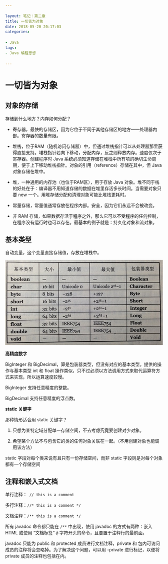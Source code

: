 ```yaml
---

layout: 笔记：第二章
title: 一切皆为对象
date: 2018-05-20 20:17:03
categories:

- Java
tags:
- Java 编程思想

---
```


# 一切皆为对象

## 对象的存储

存储到什么地方？内存如何分配？

- 寄存器，最快的存储区，因为它位于不同于其他存储区的地方——处理器内部。寄存器的数量有限。

- 堆栈，位于RAM（随机访问存储器）中，但通过堆栈指针可以从处理器那里获得直接支持。堆栈指针若向下移动，分配内存，反之则释放内存。速度仅次于寄存器。创建程序时 Java 系统必须知道存储在堆栈中所有项的确切生命周期，便于上下移动堆栈指针。对象的引用（reference）存储在其中，但 Java 对象存储在堆中。

- 堆，一种通用的内存池（也位于RAM区），用于存放 Java 对象。堆不同于栈的好处在于：编译器不用知道存储的数据在堆里存活多长时间。当需要对象只要 new 一个。用堆存储分配和清理对象可能比堆栈更耗时。

- 常量存储，常量值通常存放在程序内部。安全，因为它们永远不会被改变。

- 非 RAM 存储，如果数据存活于程序之外，那么它可以不受程序的任何控制，在程序没有运行时也可以存在。最基本的例子就是：持久化对象和流对象。

## 基本类型

自动变量，这个变量直接存储值，存放在堆栈中。

![一切皆为对象\基本类型取值范围表](一切皆为对象\基本类型取值范围表.jpg)

**高精度数字**

BigInteger 和 BigDecimal，算是包装器类型，但没有对应的基本类型。提供的操作与基本类型 int 和 float 操作类似，只不过必须以方法调用方式来取代运算符方式来实现，所以运算速度较慢。

BigInteger 支持任意精度的整数。

BigDecimal 支持任意精度的浮点数。

**static 关键字**

那种情形适合用 static 关键字？

1. 只想为某特定域分配单一存储空间，不去考虑究竟要创建对少对象。

2. 希望某个方法不与包含它的类的任何对象关联在一起。（不用创建对象也能调用该方法）

static 字段对每个类来说有且只有一份存储空间，而非 static 字段则是对每个对象都有一个存储空间

## 注释和嵌入式文档

单行注释：` // this is a comment`

多行注释：`//* this is a comment */`

文档注释：`/** this is a comment */`

所有 javadoc 命令都只能在 `/**`  中出现，使用 javadoc 的方式有两种：嵌入 HTML  或使用 “文档标签” `@` 字符开头的命令，且要置于注释行的最前面。

javadoc 只能为 public 和 protected 成员进行文档注释，private 和 包内可访问成员的注释将会忽略掉。为了解决这个问题，可以用 -private 进行标记，以便将 private 成员的注释也包括在内。
